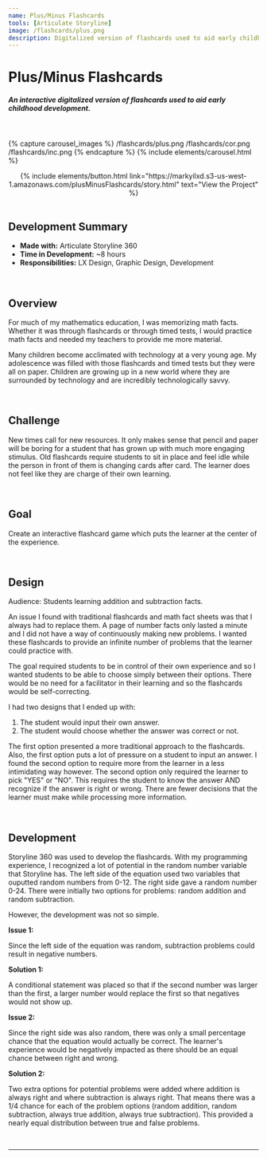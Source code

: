 ```yaml
---
name: Plus/Minus Flashcards
tools: [Articulate Storyline]
image: /flashcards/plus.png
description: Digitalized version of flashcards used to aid early childhood development.
---
```

# **Plus/Minus Flashcards**
##### An interactive digitalized version of flashcards used to aid early childhood development.

<br>

{% capture carousel_images %}
/flashcards/plus.png
/flashcards/cor.png
/flashcards/inc.png
{% endcapture %}
{% include elements/carousel.html %}

<center> {% include elements/button.html link="https://markyilxd.s3-us-west-1.amazonaws.com/plusMinusFlashcards/story.html" text="View the Project" %} </center>

<br>

## Development Summary

- **Made with:** Articulate Storyline 360
- **Time in Development:** ~8 hours
- **Responsibilities:** LX Design, Graphic Design, Development

<br>

## Overview

For much of my mathematics education, I was memorizing math facts. Whether it was through flashcards or through timed tests, I would practice math facts and needed my teachers to provide me more material. 

Many children become acclimated with technology at a very young age. My adolescence was filled with those flashcards and timed tests but they were all on paper. Children are growing up in a new world where they are surrounded by technology and are incredibly technologically savvy.

<br>

## Challenge

New times call for new resources. It only makes sense that pencil and paper will be boring for a student that has grown up with much more engaging stimulus. Old flashcards require students to sit in place and feel idle while the person in front of them is changing cards after card. The learner does not feel like they are charge of their own learning.

<br>

## Goal

Create an interactive flashcard game which puts the learner at the center of the experience.

<br>

## Design 

Audience: Students learning addition and subtraction facts.

An issue I found with traditional flashcards and math fact sheets was that I always had to replace them. A page of number facts only lasted a minute and I did not have a way of continuously making new problems. I wanted these flashcards to provide an infinite number of problems that the learner could practice with.

The goal required students to be in control of their own experience and so I wanted students to be able to choose simply between their options. There would be no need for a facilitator in their learning and so the flashcards would be self-correcting.

I had two designs that I ended up with:
1. The student would input their own answer.
2. The student would choose whether the answer was correct or not.

The first option presented a more traditional approach to the flashcards. Also, the first option puts a lot of pressure on a student to input an answer. I found the second option to require more from the learner in a less intimidating way however. The second option only required the learner to pick "YES" or "NO". This requires the student to know the answer AND recognize if the answer is right or wrong. There are fewer decisions that the learner must make while processing more information.

<br>

## Development

Storyline 360 was used to develop the flashcards. With my programming experience, I recognized a lot of potential in the random number variable that Storyline has. The left side of the equation used two variables that ouputted random numbers from 0-12. The right side gave a random number 0-24. There were initially two options for problems: random addition and random subtraction.

However, the development was not so simple.

**Issue 1:**

Since the left side of the equation was random, subtraction problems could result in negative numbers. 

**Solution 1:**

A conditional statement was placed so that if the second number was larger than the first, a larger number would replace the first so that negatives would not show up.

**Issue 2:**

Since the right side was also random, there was only a small percentage chance that the equation would actually be correct. The learner's experience would be negatively impacted as there should be an equal chance between right and wrong. 

**Solution 2:**

Two extra options for potential problems were added where addition is always right and where subtraction is always right. That means there was a 1/4 chance for each of the problem options (random addition, random subtraction, always true addition, always true subtraction). This provided a nearly equal distribution between true and false problems.

<br>

___

